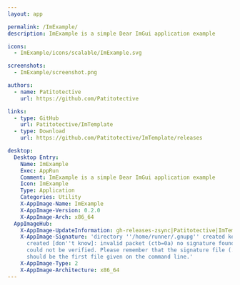 ```yaml
---
layout: app

permalink: /ImExample/
description: ImExample is a simple Dear ImGui application example

icons:
  - ImExample/icons/scalable/ImExample.svg

screenshots:
  - ImExample/screenshot.png

authors:
  - name: Patitotective
    url: https://github.com/Patitotective

links:
  - type: GitHub
    url: Patitotective/ImTemplate
  - type: Download
    url: https://github.com/Patitotective/ImTemplate/releases

desktop:
  Desktop Entry:
    Name: ImExample
    Exec: AppRun
    Comment: ImExample is a simple Dear ImGui application example
    Icon: ImExample
    Type: Application
    Categories: Utility
    X-AppImage-Name: ImExample
    X-AppImage-Version: 0.2.0
    X-AppImage-Arch: x86_64
  AppImageHub:
    X-AppImage-UpdateInformation: gh-releases-zsync|Patitotective|ImTemplate|latest|ImExample-*.AppImage.zsync
    X-AppImage-Signature: 'directory ''/home/runner/.gnupg'' created keybox ''/home/runner/.gnupg/pubring.kbx''
      created [don''t know]: invalid packet (ctb=0a) no signature found the signature
      could not be verified. Please remember that the signature file (.sig or .asc)
      should be the first file given on the command line.'
    X-AppImage-Type: 2
    X-AppImage-Architecture: x86_64
---
```


